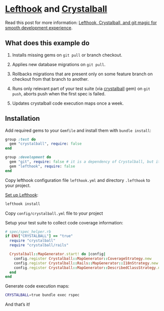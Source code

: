 # [Lefthook] and [Crystalball]

Read this post for more information: [Lefthook, Crystalball, and git magic for smooth development experience](https://evilmartians.com/chronicles/lefthook-crystalball-and-git-magic).

## What does this example do

 1. Installs missing gems on `git pull` or branch checkout.

 1. Applies new database migrations on `git pull`.

 1. Rollbacks migrations that are present only on some feature branch on checkout from that branch to another.

 1. Runs only relevant part of your test suite (via [crystalball] gem) on `git push`, aborts push when the first spec is failed.

 1. Updates crystalball code execution maps once a week.

## Installation

Add required gems to your `Gemfile` and install them with `bundle install`:

```ruby
group :test do
  gem "crystalball", require: false
end

group :development do
  gem "git", require: false # it is a dependency of Crystalball, but it is better to declare it explicitly
  gem "lefthook", require: false
end
```

Copy lefthook configuration file `lefthook.yml` and directory `.lefthook` to your project.

[Set up Lefthook](https://github.com/Arkweid/lefthook/blob/master/docs/ruby.md):

```sh
lefthook install
```

Copy `config/crystalball.yml` file to your project

Setup your test suite to collect code coverage information:

```ruby
# spec/spec_helper.rb
if ENV["CRYSTALBALL"] == "true"
  require "crystalball"
  require "crystalball/rails"

  Crystalball::MapGenerator.start! do |config|
    config.register Crystalball::MapGenerator::CoverageStrategy.new
    config.register Crystalball::Rails::MapGenerator::I18nStrategy.new
    config.register Crystalball::MapGenerator::DescribedClassStrategy.new
  end
end
```

Generate code execution maps:

```sh
CRYSTALBALL=true bundle exec rspec
```

And that’s it!

[Lefthook]: https://github.com/Arkweid/lefthook "Fast and powerful Git hooks manager for any type of projects."
[Crystalball]: https://github.com/toptal/crystalball "Regression Test Selection library for your RSpec test suite."
